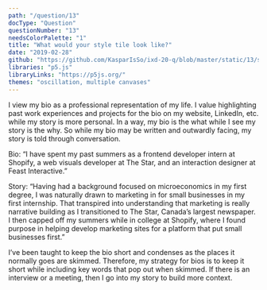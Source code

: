 ```yaml
---
path: "/question/13"
docType: "Question"
questionNumber: "13"
needsColorPalette: "1"
title: "What would your style tile look like?"
date: "2019-02-28"
github: "https://github.com/KasparIsSo/ixd-20-q/blob/master/static/13/sketch.js"
libraries: "p5.js"
libraryLinks: "https://p5js.org/"
themes: "oscillation, multiple canvases"
---
```


I view my bio as a professional representation of my life. I value highlighting past work experiences and projects for the bio on my website, LinkedIn, etc. while my story is more personal. In a way, my bio is the what while I see my story is the why. So while my bio may be written and outwardly facing, my story is told through conversation.

Bio:
“I have spent my past summers as a frontend developer intern at Shopify, a web visuals developer at The Star, and an interaction designer at Feast Interactive.”

Story:
“Having had a background focused on microeconomics in my first degree, I was naturally drawn to marketing in for small businesses in my first internship. That transpired into understanding that marketing is really narrative building as I transitioned to The Star, Canada’s largest newspaper. I then capped off my summers while in college at Shopify, where I found purpose in helping develop marketing sites for a platform that put small businesses first.”

I’ve been taught to keep the bio short and condenses as the places it normally goes are skimmed. Therefore, my strategy for bios is to keep it short while including key words that pop out when skimmed. If there is an interview or a meeting, then I go into my story to build more context.
